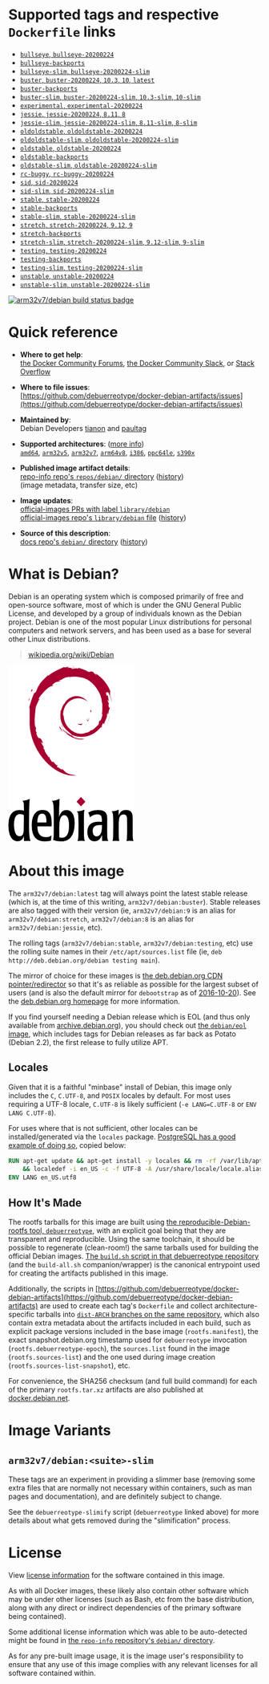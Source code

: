 <!--

********************************************************************************

WARNING:

    DO NOT EDIT "debian/README.md"

    IT IS AUTO-GENERATED

    (from the other files in "debian/" combined with a set of templates)

********************************************************************************

-->

# Supported tags and respective `Dockerfile` links

-	[`bullseye`, `bullseye-20200224`](https://github.com/debuerreotype/docker-debian-artifacts/blob/486a480b1a7d713fc23b57877c067f902c42bd12/bullseye/Dockerfile)
-	[`bullseye-backports`](https://github.com/debuerreotype/docker-debian-artifacts/blob/486a480b1a7d713fc23b57877c067f902c42bd12/bullseye/backports/Dockerfile)
-	[`bullseye-slim`, `bullseye-20200224-slim`](https://github.com/debuerreotype/docker-debian-artifacts/blob/486a480b1a7d713fc23b57877c067f902c42bd12/bullseye/slim/Dockerfile)
-	[`buster`, `buster-20200224`, `10.3`, `10`, `latest`](https://github.com/debuerreotype/docker-debian-artifacts/blob/486a480b1a7d713fc23b57877c067f902c42bd12/buster/Dockerfile)
-	[`buster-backports`](https://github.com/debuerreotype/docker-debian-artifacts/blob/486a480b1a7d713fc23b57877c067f902c42bd12/buster/backports/Dockerfile)
-	[`buster-slim`, `buster-20200224-slim`, `10.3-slim`, `10-slim`](https://github.com/debuerreotype/docker-debian-artifacts/blob/486a480b1a7d713fc23b57877c067f902c42bd12/buster/slim/Dockerfile)
-	[`experimental`, `experimental-20200224`](https://github.com/debuerreotype/docker-debian-artifacts/blob/486a480b1a7d713fc23b57877c067f902c42bd12/experimental/Dockerfile)
-	[`jessie`, `jessie-20200224`, `8.11`, `8`](https://github.com/debuerreotype/docker-debian-artifacts/blob/486a480b1a7d713fc23b57877c067f902c42bd12/jessie/Dockerfile)
-	[`jessie-slim`, `jessie-20200224-slim`, `8.11-slim`, `8-slim`](https://github.com/debuerreotype/docker-debian-artifacts/blob/486a480b1a7d713fc23b57877c067f902c42bd12/jessie/slim/Dockerfile)
-	[`oldoldstable`, `oldoldstable-20200224`](https://github.com/debuerreotype/docker-debian-artifacts/blob/486a480b1a7d713fc23b57877c067f902c42bd12/oldoldstable/Dockerfile)
-	[`oldoldstable-slim`, `oldoldstable-20200224-slim`](https://github.com/debuerreotype/docker-debian-artifacts/blob/486a480b1a7d713fc23b57877c067f902c42bd12/oldoldstable/slim/Dockerfile)
-	[`oldstable`, `oldstable-20200224`](https://github.com/debuerreotype/docker-debian-artifacts/blob/486a480b1a7d713fc23b57877c067f902c42bd12/oldstable/Dockerfile)
-	[`oldstable-backports`](https://github.com/debuerreotype/docker-debian-artifacts/blob/486a480b1a7d713fc23b57877c067f902c42bd12/oldstable/backports/Dockerfile)
-	[`oldstable-slim`, `oldstable-20200224-slim`](https://github.com/debuerreotype/docker-debian-artifacts/blob/486a480b1a7d713fc23b57877c067f902c42bd12/oldstable/slim/Dockerfile)
-	[`rc-buggy`, `rc-buggy-20200224`](https://github.com/debuerreotype/docker-debian-artifacts/blob/486a480b1a7d713fc23b57877c067f902c42bd12/rc-buggy/Dockerfile)
-	[`sid`, `sid-20200224`](https://github.com/debuerreotype/docker-debian-artifacts/blob/486a480b1a7d713fc23b57877c067f902c42bd12/sid/Dockerfile)
-	[`sid-slim`, `sid-20200224-slim`](https://github.com/debuerreotype/docker-debian-artifacts/blob/486a480b1a7d713fc23b57877c067f902c42bd12/sid/slim/Dockerfile)
-	[`stable`, `stable-20200224`](https://github.com/debuerreotype/docker-debian-artifacts/blob/486a480b1a7d713fc23b57877c067f902c42bd12/stable/Dockerfile)
-	[`stable-backports`](https://github.com/debuerreotype/docker-debian-artifacts/blob/486a480b1a7d713fc23b57877c067f902c42bd12/stable/backports/Dockerfile)
-	[`stable-slim`, `stable-20200224-slim`](https://github.com/debuerreotype/docker-debian-artifacts/blob/486a480b1a7d713fc23b57877c067f902c42bd12/stable/slim/Dockerfile)
-	[`stretch`, `stretch-20200224`, `9.12`, `9`](https://github.com/debuerreotype/docker-debian-artifacts/blob/486a480b1a7d713fc23b57877c067f902c42bd12/stretch/Dockerfile)
-	[`stretch-backports`](https://github.com/debuerreotype/docker-debian-artifacts/blob/486a480b1a7d713fc23b57877c067f902c42bd12/stretch/backports/Dockerfile)
-	[`stretch-slim`, `stretch-20200224-slim`, `9.12-slim`, `9-slim`](https://github.com/debuerreotype/docker-debian-artifacts/blob/486a480b1a7d713fc23b57877c067f902c42bd12/stretch/slim/Dockerfile)
-	[`testing`, `testing-20200224`](https://github.com/debuerreotype/docker-debian-artifacts/blob/486a480b1a7d713fc23b57877c067f902c42bd12/testing/Dockerfile)
-	[`testing-backports`](https://github.com/debuerreotype/docker-debian-artifacts/blob/486a480b1a7d713fc23b57877c067f902c42bd12/testing/backports/Dockerfile)
-	[`testing-slim`, `testing-20200224-slim`](https://github.com/debuerreotype/docker-debian-artifacts/blob/486a480b1a7d713fc23b57877c067f902c42bd12/testing/slim/Dockerfile)
-	[`unstable`, `unstable-20200224`](https://github.com/debuerreotype/docker-debian-artifacts/blob/486a480b1a7d713fc23b57877c067f902c42bd12/unstable/Dockerfile)
-	[`unstable-slim`, `unstable-20200224-slim`](https://github.com/debuerreotype/docker-debian-artifacts/blob/486a480b1a7d713fc23b57877c067f902c42bd12/unstable/slim/Dockerfile)

[![arm32v7/debian build status badge](https://img.shields.io/jenkins/s/https/doi-janky.infosiftr.net/job/multiarch/job/arm32v7/job/debian.svg?label=arm32v7/debian%20%20build%20job)](https://doi-janky.infosiftr.net/job/multiarch/job/arm32v7/job/debian/)

# Quick reference

-	**Where to get help**:  
	[the Docker Community Forums](https://forums.docker.com/), [the Docker Community Slack](http://dockr.ly/slack), or [Stack Overflow](https://stackoverflow.com/search?tab=newest&q=docker)

-	**Where to file issues**:  
	[https://github.com/debuerreotype/docker-debian-artifacts/issues](https://github.com/debuerreotype/docker-debian-artifacts/issues)

-	**Maintained by**:  
	Debian Developers [tianon](https://qa.debian.org/developer.php?login=tianon) and [paultag](https://qa.debian.org/developer.php?login=paultag)

-	**Supported architectures**: ([more info](https://github.com/docker-library/official-images#architectures-other-than-amd64))  
	[`amd64`](https://hub.docker.com/r/amd64/debian/), [`arm32v5`](https://hub.docker.com/r/arm32v5/debian/), [`arm32v7`](https://hub.docker.com/r/arm32v7/debian/), [`arm64v8`](https://hub.docker.com/r/arm64v8/debian/), [`i386`](https://hub.docker.com/r/i386/debian/), [`ppc64le`](https://hub.docker.com/r/ppc64le/debian/), [`s390x`](https://hub.docker.com/r/s390x/debian/)

-	**Published image artifact details**:  
	[repo-info repo's `repos/debian/` directory](https://github.com/docker-library/repo-info/blob/master/repos/debian) ([history](https://github.com/docker-library/repo-info/commits/master/repos/debian))  
	(image metadata, transfer size, etc)

-	**Image updates**:  
	[official-images PRs with label `library/debian`](https://github.com/docker-library/official-images/pulls?q=label%3Alibrary%2Fdebian)  
	[official-images repo's `library/debian` file](https://github.com/docker-library/official-images/blob/master/library/debian) ([history](https://github.com/docker-library/official-images/commits/master/library/debian))

-	**Source of this description**:  
	[docs repo's `debian/` directory](https://github.com/docker-library/docs/tree/master/debian) ([history](https://github.com/docker-library/docs/commits/master/debian))

# What is Debian?

Debian is an operating system which is composed primarily of free and open-source software, most of which is under the GNU General Public License, and developed by a group of individuals known as the Debian project. Debian is one of the most popular Linux distributions for personal computers and network servers, and has been used as a base for several other Linux distributions.

> [wikipedia.org/wiki/Debian](https://en.wikipedia.org/wiki/Debian)

![logo](https://raw.githubusercontent.com/docker-library/docs/b449be7df57e9ed9086bb5821bfb5d6cdc5d67a4/debian/logo.png)

# About this image

The `arm32v7/debian:latest` tag will always point the latest stable release (which is, at the time of this writing, `arm32v7/debian:buster`). Stable releases are also tagged with their version (ie, `arm32v7/debian:9` is an alias for `arm32v7/debian:stretch`, `arm32v7/debian:8` is an alias for `arm32v7/debian:jessie`, etc).

The rolling tags (`arm32v7/debian:stable`, `arm32v7/debian:testing`, etc) use the rolling suite names in their `/etc/apt/sources.list` file (ie, `deb http://deb.debian.org/debian testing main`).

The mirror of choice for these images is [the deb.debian.org CDN pointer/redirector](https://deb.debian.org) so that it's as reliable as possible for the largest subset of users (and is also the default mirror for `debootstrap` as of [2016-10-20](https://anonscm.debian.org/cgit/d-i/debootstrap.git/commit/?id=9e8bc60ad1ccf3a25ce7890526b70059f3e770de)). See the [deb.debian.org homepage](https://deb.debian.org) for more information.

If you find yourself needing a Debian release which is EOL (and thus only available from [archive.debian.org](http://archive.debian.org)), you should check out [the `debian/eol` image](https://hub.docker.com/r/debian/eol/), which includes tags for Debian releases as far back as Potato (Debian 2.2), the first release to fully utilize APT.

## Locales

Given that it is a faithful "minbase" install of Debian, this image only includes the `C`, `C.UTF-8`, and `POSIX` locales by default. For most uses requiring a UTF-8 locale, `C.UTF-8` is likely sufficient (`-e LANG=C.UTF-8` or `ENV LANG C.UTF-8`).

For uses where that is not sufficient, other locales can be installed/generated via the `locales` package. [PostgreSQL has a good example of doing so](https://github.com/docker-library/postgres/blob/69bc540ecfffecce72d49fa7e4a46680350037f9/9.6/Dockerfile#L21-L24), copied below:

```dockerfile
RUN apt-get update && apt-get install -y locales && rm -rf /var/lib/apt/lists/* \
	&& localedef -i en_US -c -f UTF-8 -A /usr/share/locale/locale.alias en_US.UTF-8
ENV LANG en_US.utf8
```

## How It's Made

The rootfs tarballs for this image are built using [the reproducible-Debian-rootfs tool, `debuerreotype`](https://github.com/debuerreotype/debuerreotype), with an explicit goal being that they are transparent and reproducible. Using the same toolchain, it should be possible to regenerate (clean-room!) the same tarballs used for building the official Debian images. [The `build.sh` script in that debuerreotype repository](https://github.com/debuerreotype/debuerreotype/blob/master/build.sh) (and the `build-all.sh` companion/wrapper) is the canonical entrypoint used for creating the artifacts published in this image.

Additionally, the scripts in [https://github.com/debuerreotype/docker-debian-artifacts](https://github.com/debuerreotype/docker-debian-artifacts) are used to create each tag's `Dockerfile` and collect architecture-specific tarballs into [`dist-ARCH` branches on the same repository](https://github.com/debuerreotype/docker-debian-artifacts/branches), which also contain extra metadata about the artifacts included in each build, such as explicit package versions included in the base image (`rootfs.manifest`), the exact snapshot.debian.org timestamp used for `debuerreotype` invocation (`rootfs.debuerreotype-epoch`), the `sources.list` found in the image (`rootfs.sources-list`) and the one used during image creation (`rootfs.sources-list-snapshot`), etc.

For convenience, the SHA256 checksum (and full build command) for each of the primary `rootfs.tar.xz` artifacts are also published at [docker.debian.net](https://docker.debian.net/).

# Image Variants

## `arm32v7/debian:<suite>-slim`

These tags are an experiment in providing a slimmer base (removing some extra files that are normally not necessary within containers, such as man pages and documentation), and are definitely subject to change.

See the `debuerreotype-slimify` script (`debuerreotype` linked above) for more details about what gets removed during the "slimification" process.

# License

View [license information](https://www.debian.org/social_contract#guidelines) for the software contained in this image.

As with all Docker images, these likely also contain other software which may be under other licenses (such as Bash, etc from the base distribution, along with any direct or indirect dependencies of the primary software being contained).

Some additional license information which was able to be auto-detected might be found in [the `repo-info` repository's `debian/` directory](https://github.com/docker-library/repo-info/tree/master/repos/debian).

As for any pre-built image usage, it is the image user's responsibility to ensure that any use of this image complies with any relevant licenses for all software contained within.
